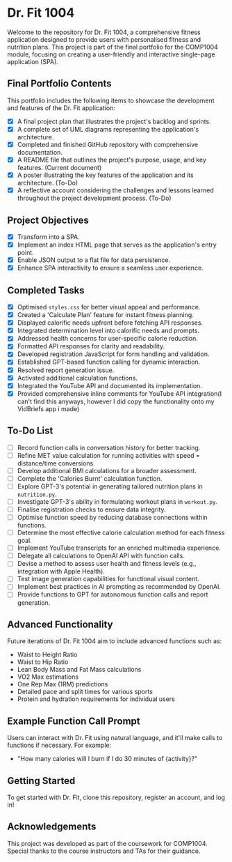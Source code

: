 # Dr. Fit 1004

Welcome to the repository for Dr. Fit 1004, a comprehensive fitness application designed to provide users with personalised fitness and nutrition plans. This project is part of the final portfolio for the COMP1004 module, focusing on creating a user-friendly and interactive single-page application (SPA).

## Final Portfolio Contents

This portfolio includes the following items to showcase the development and features of the Dr. Fit application:

- [X] A final project plan that illustrates the project's backlog and sprints.
- [X] A complete set of UML diagrams representing the application's architecture.
- [X] Completed and finished GitHub repository with comprehensive documentation.
- [X] A README file that outlines the project's purpose, usage, and key features. (Current document)
- [X] A poster illustrating the key features of the application and its architecture. (To-Do)
- [X] A reflective account considering the challenges and lessons learned throughout the project development process. (To-Do)

## Project Objectives

- [X] Transform into a SPA.
- [X] Implement an index HTML page that serves as the application's entry point.
- [X] Enable JSON output to a flat file for data persistence.
- [X] Enhance SPA interactivity to ensure a seamless user experience.

## Completed Tasks

- [X] Optimised `styles.css` for better visual appeal and performance.
- [X] Created a 'Calculate Plan' feature for instant fitness planning.
- [X] Displayed calorific needs upfront before fetching API responses.
- [X] Integrated determination level into calorific needs and prompts.
- [X] Addressed health concerns for user-specific calorie reduction.
- [X] Formatted API responses for clarity and readability.
- [X] Developed registration JavaScript for form handling and validation.
- [X] Established GPT-based function calling for dynamic interaction.
- [X] Resolved report generation issue.
- [X] Activated additional calculation functions.
- [X] Integrated the YouTube API and documented its implementation.
- [X] Provided comprehensive inline comments for YouTube API integration(I can't find this anyways, however I did copy the functionality onto my VidBriefs app i made)

## To-Do List

- [ ] Record function calls in conversation history for better tracking.
- [ ] Refine MET value calculation for running activities with speed = distance/time conversions.
- [ ] Develop additional BMI calculations for a broader assessment.
- [ ] Complete the 'Calories Burnt' calculation function.
- [ ] Explore GPT-3's potential in generating tailored nutrition plans in `nutrition.py`.
- [ ] Investigate GPT-3's ability in formulating workout plans in `workout.py`.
- [ ] Finalise registration checks to ensure data integrity.
- [ ] Optimise function speed by reducing database connections within functions.
- [ ] Determine the most effective calorie calculation method for each fitness goal.
- [ ] Implement YouTube transcripts for an enriched multimedia experience.
- [ ] Delegate all calculations to OpenAI API with function calls.
- [ ] Devise a method to assess user health and fitness levels (e.g., integration with Apple Health).
- [ ] Test image generation capabilities for functional visual content.
- [ ] Implement best practices in AI prompting as recommended by OpenAI.
- [ ] Provide functions to GPT for autonomous function calls and report generation.

## Advanced Functionality

Future iterations of Dr. Fit 1004 aim to include advanced functions such as:

- Waist to Height Ratio
- Waist to Hip Ratio
- Lean Body Mass and Fat Mass calculations
- VO2 Max estimations
- One Rep Max (1RM) predictions
- Detailed pace and split times for various sports
- Protein and hydration requirements for individual users

## Example Function Call Prompt

Users can interact with Dr. Fit using natural language, and it'll make calls to functions if necessary. For example:

- "How many calories will I burn if I do 30 minutes of {activity}?"

## Getting Started

To get started with Dr. Fit, clone this repository, register an account, and log in!

## Acknowledgements

This project was developed as part of the coursework for COMP1004. Special thanks to the course instructors and TAs for their guidance.
